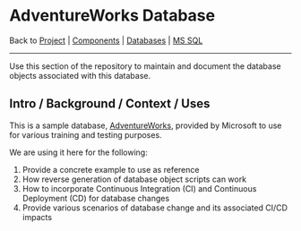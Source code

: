 # AdventureWorks Database

Back to [Project](../../../../README.md) | [Components](../../../README.md) | [Databases](../../README.md) | [MS SQL](../README.md)

---

Use this section of the repository to maintain and document the database objects associated with this database.

## Intro / Background / Context / Uses

This is a sample database, [AdventureWorks](https://docs.microsoft.com/en-us/sql/samples/adventureworks-install-configure?view=sql-server-ver16&tabs=ssms), provided by Microsoft to use for various training and testing purposes.

We are using it here for the following:
1. Provide a concrete example to use as reference
2. How reverse generation of database object scripts can work
3. How to incorporate Continuous Integration (CI) and Continuous Deployment (CD) for database changes
4. Provide various scenarios of database change and its associated CI/CD impacts  
